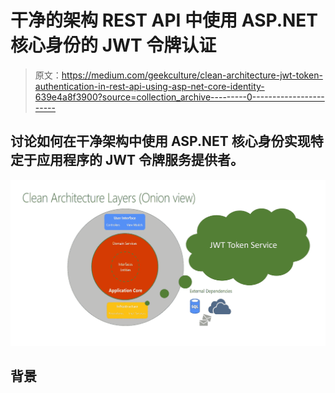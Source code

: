 # 干净的架构 REST API 中使用 ASP.NET 核心身份的 JWT 令牌认证

> 原文：<https://medium.com/geekculture/clean-architecture-jwt-token-authentication-in-rest-api-using-asp-net-core-identity-639e4a8f3900?source=collection_archive---------0----------------------->

## 讨论如何在干净架构中使用 ASP.NET 核心身份实现特定于应用程序的 JWT 令牌服务提供者。

![](img/00d9c9fbc62933206a64502fcd1f2a5d.png)

## 背景